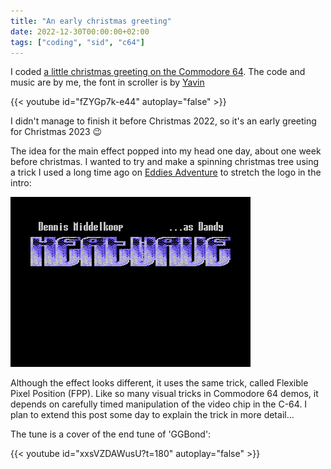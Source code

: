 ```yaml
---
title: "An early christmas greeting"
date: 2022-12-30T00:00:00+02:00
tags: ["coding", "sid", "c64"]
---
```


I coded [a little christmas greeting on the Commodore
64](https://csdb.dk/release/?id=227481). The code and music are
by me, the font in scroller is by [Yavin](https://csdb.dk/scener/?id=1126)

{{< youtube id="fZYGp7k-e44" autoplay="false" >}}

I didn't manage to finish it before Christmas 2022, so it's an early greeting
for Christmas 2023 :wink:

The idea for the main effect popped into my head one day, about one week before
christmas. I wanted to try and make a spinning christmas tree using a trick I
used a long time ago on [Eddies Adventure](/posts/eddies_adventure/) to stretch
the logo in the intro:

![Animated screenshot from Eddies Adventure](/posts/eddies_adventure/ea-intro.webp)

Although the effect looks different, it uses the same trick, called Flexible
Pixel Position (FPP). Like so many visual tricks in Commodore 64 demos, it
depends on carefully timed manipulation of the video chip in the C-64. I plan to
extend this post some day to explain the trick in more detail...

The tune is a cover of the end tune of 'GGBond':

{{< youtube id="xxsVZDAWusU?t=180" autoplay="false" >}}


